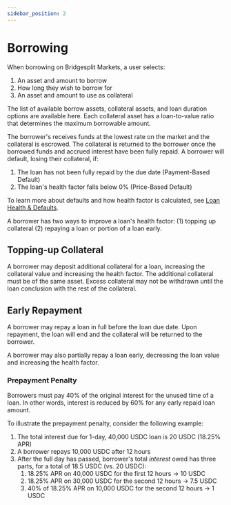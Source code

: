 ```yaml
---
sidebar_position: 2
---
```

# Borrowing
When borrowing on Bridgesplit Markets, a user selects:
1. An asset and amount to borrow
2. How long they wish to borrow for
3. An asset and amount to use as collateral

The list of available borrow assets, collateral assets, and loan duration options are available here. Each collateral asset has a loan-to-value ratio that determines the maximum borrowable amount.

The borrower's receives funds at the lowest rate on the market and the collateral is escrowed. The collateral is returned to the borrower once the borrowed funds and accrued interest have been fully repaid. A borrower will default, losing their collateral, if:
1. The loan has not been fully repaid by the due date (Payment-Based Default)
2. The loan's health factor falls below 0% (Price-Based Default)

To learn more about defaults and how health factor is calculated, see [Loan Health & Defaults](health-factor-and-defaults.md).

A borrower has two ways to improve a loan's health factor: (1) topping up collateral (2) repaying a loan or portion of a loan early.

## Topping-up Collateral
A borrower may deposit additional collateral for a loan, increasing the collateral value and increasing the health factor. The additional collateral must be of the same asset. Excess collateral may not be withdrawn until the loan conclusion with the rest of the collateral.

## Early Repayment
A borrower may repay a loan in full before the loan due date. Upon repayment, the loan will end and the collateral will be returned to the borrower. 

A borrower may also partially repay a loan early, decreasing the loan value and increasing the health factor. 

### Prepayment Penalty
Borrowers must pay 40% of the original interest for the unused time of a loan. In other words, interest is reduced by 60% for any early repaid loan amount.

To illustrate the prepayment penalty, consider the following example:
1. The total interest due for 1-day, 40,000 USDC loan is 20 USDC (18.25% APR)
2. A borrower repays 10,000 USDC after 12 hours
3. After the full day has passed, borrower's total *interest* owed has three parts, for a total of 18.5 USDC (vs. 20 USDC):
    1. 18.25% APR on 40,000 USDC for the first 12 hours -> 10 USDC
    2. 18.25% APR on 30,000 USDC for the second 12 hours -> 7.5 USDC
    3. 40% of 18.25% APR on 10,000 USDC for the second 12 hours -> 1 USDC
